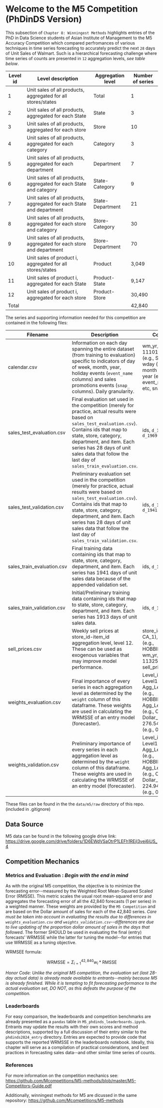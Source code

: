 # Welcome to the M5 Competition (PhDinDS Version)

This subsection of `Chapter 8: Winningest Methods` highlights entries of the PhD in Data Science students of Asian Institute of Management to the M5 Accuracy Competition which compared perfromances of various techniques in time series forecasting to accurately predict the next `28` days of Unit Sales of Walmart. Such is a hierarchical forecasting challenge where time series of counts are presented in `12` aggregation levels, *see table below*.

| Level id | Level description                                                    | Aggregation level | Number of series |
|----------|----------------------------------------------------------------------|-------------------|------------------|
| 1        | Unit sales of all products, aggregated for all stores/states         | Total             | 1                |
| 2        | Unit sales of all products, aggregated for each State                | State             | 3                |
| 3        | Unit sales of all products, aggregated for each store                | Store             | 10               |
| 4        | Unit sales of all products, aggregated for each category             | Category          | 3                |
| 5        | Unit sales of all products, aggregated for each department           | Department        | 7                |
| 6        | Unit sales of all products, aggregated for each State and category   | State-Category    | 9                |
| 7        | Unit sales of all products, aggregated for each State and department | State-Department  | 21               |
| 8        | Unit sales of all products, aggregated for each store and category   | Store-Category    | 30               |
| 9        | Unit sales of all products, aggregated for each store and department | Store-Department  | 70               |
| 10       | Unit sales of product i, aggregated for all stores/states            | Product           | 3,049            |
| 11       | Unit sales of product i, aggregated for each State                   | Product-State     | 9,147            |
| 12       | Unit sales of product i, aggregated for each store                   | Product-Store     | 30,490           |
| Total    |                                                                      |                   | 42,840           |

The series and supporting information needed for this competition are contained in the following files:

| Filename | Description | Columns |
|---|---|---|
| calendar.csv | Information on each day spanning the entire dataset (from training to evaluation) specific to indicators of day of week, month, year, holiday events (`event_name` columns) and sales promotions events (`snap_` columns).  Daily granularity. | wm_yr_wk (e.g., 11101), weekday (e.g., Saturday), wday (e.g., 1), month (e.g., 1), year (e.g., 2011), event_name_1 etc, snap_CA etc. |
| sales_test_evaluation.csv | Final evaluation set used in the competition (merely for practice, actual results were based on `sales_test_evaluation.csv`). Contains ids that map to state, store, category, department, and item. Each series has 28 days of unit sales data that follow the last day of `sales_train_evaluation.csv`. | ids, `d_1941` to `d_1969` |
| sales_test_validation.csv | Preliminary evaluation set used in the competition (merely for practice, actual results were based on `sales_test_evaluation.csv`). Contains ids that map to state, store, category, department, and item. Each series has 28 days of unit sales data that follow the last day of `sales_train_validation.csv`. | ids, `d_1914` to `d_1941` |
| sales_train_evaluation.csv | Final training data containing ids that map to state, store, category, department, and item. Each series has 1941 days of unit sales data because of the appended validation set. | ids, `d_1` to `d_1941` |
| sales_train_validation.csv | Initial/Preliminary training data containing ids that map to state, store, category, department, and item. Each series has 1913 days of unit sales data. | ids, `d_1` to `d_1913` |
| sell_prices.csv | Weekly sell prices at store_id-item_id aggregation level, level 12. These can be used as exogenous variables that may improve model performance. | store_id (e.g., CA_1), item_id (e.g., HOBBIES_1_001), wm_yr_wk (e.g., 11325), sell_price (9.58) |
| weights_evaluation.csv | Final importance of every series in each aggregation level as determined by the `weight` column of this dataframe. These weights are used in calculating the WRMSSE of an entry model (forecaster). | Level_id (e.g., Level12), Agg_Level_1 (e.g., HOBBIES_1_001), Agg_Level_2 (e.g., CA_1), Dollar_Sales (e.g., 276.54), weight (e.g., 0.000071) |
| weights_validation.csv | Preliminary importance of every series in each aggregation level as determined by the `weight` column of this dataframe. These weights are used in calculating the WRMSSE of an entry model (forecaster). | Level_id (e.g., Level12), Agg_Level_1 (e.g., HOBBIES_1_001), Agg_Level_2 (e.g., CA_1), Dollar_Sales (e.g., 224.94), weight (e.g., 0.000060) |

These files can be found in the the `data/m5/raw` directory of this repo. (included in .gitignore)

## Data Source

M5 data can be found in the following google drive link:
https://drive.google.com/drive/folders/1D6EWdVSaOtrP1LEFh1REjI3vej6iUS_4


## Competition Mechanics

### Metrics and Evaluation : *Begin with the end in mind*
As with the original M5 competition, the objective is to minimize the forecasting error--measured by the Weighted Root Mean-Squared Scaled Error (RMSSE). This metric scales the usual root mean-squared error and aggregates the forecasting error of all the 42,840 forecasts (1 per series) in a weighted manner. These weights are provided by the `M5 Competition` and are based on the Dollar amount of sales for each of the 42,840 series. *Care must be taken into account in evaluating the results due to differences in `weights_evaluation.csv` and `weights_validation.csv`--differences are due to live updating of the proportion dollar amount of sales in the days that followed*. The former SHOULD be used in evaluating the final (entry) forecasts' WRMSSE while the latter for tuning the model--for entries that use WRMSSE as a tuning objective.

WRMSEE formula:

$$
\text{WRMSSE} = \Sigma_{i=1}^{42,840} w_i * \text{RMSSE}
$$

*Honor Code: Unlike the original M5 competition, the evaluation set (last 28-day actual data) is already made available to entrants--mainly because M5 is already finished. While it is tempting to fit forecasting performance to the actual evaluation set, DO NOT, as this defeats the purpose of the competition.*


### Leaderboards
For easy comparison, the leaderboards and competition benchmarks are already presented as a `pandas` table in `M5_phdinds_leaderboards.ipynb`. Entrants may update the results with their own scores and method descriptions, supported by a full discussion of their entry similar to the `phdinds2024_entry` directory. Entries are expected to provide code that supports the reported WRMSSE in the leaderboards notebook. Ideally, this chapter will serve as a compilation of practical considerations, and best practices in forecasting sales data--and other similar time series of counts.


### References
For more information on the competition mechanics see: https://github.com/Mcompetitions/M5-methods/blob/master/M5-Competitors-Guide.pdf

Additionally, winningest methods for M5 are dicussed in the same repository: https://github.com/Mcompetitions/M5-methods

